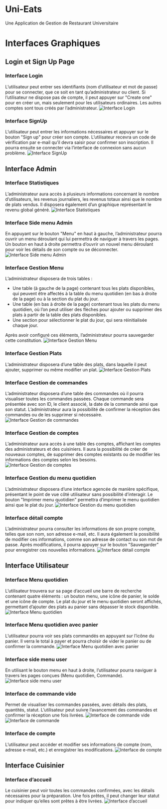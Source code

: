 # Uni-Eats
Une Application de Gestion de Restaurant Universitaire
# Interfaces Graphiques

## Login et Sign Up Page

### Interface Login
L’utilisateur peut entrer ses identifiants (nom d’utilisateur et mot de passe) pour se connecter, que ce soit en tant qu’administrateur ou client.
Si l’utilisateur ne dispose pas de compte, il peut appuyer sur "Create one" pour en créer un, mais seulement pour les utilisateurs ordinaires. Les autres comptes sont tous créés par l’administrateur.
![Interface Login](C:\Users\HP\Downloads\Interfaces_UniEats\login.png)

### Interface SignUp
L’utilisateur peut entrer les informations nécessaires et appuyer sur le bouton "Sign up" pour créer son compte.
L’utilisateur recevra un code de vérification par e-mail qu’il devra saisir pour confirmer son inscription.
Il pourra ensuite se connecter via l’interface de connexion sans aucun problème.
![Interface SignUp](C:\Users\HP\Downloads\Interfaces_UniEats\SignUp.png)

## Interface Admin

### Interface Statistiques
L’administrateur aura accès à plusieurs informations concernant le nombre d’utilisateurs, les revenus journaliers, les revenus totaux ainsi que le nombre de plats vendus.
Il disposera également d’un graphique représentant le revenu global généré.
![Interface Statistiques](C:\Users\HP\Downloads\Interfaces_UniEats\Admin\Stats.png)

### Interface Side menu Admin
En appuyant sur le bouton "Menu" en haut à gauche, l’administrateur pourra ouvrir un menu déroulant qui lui permettra de naviguer à travers les pages.
Un bouton en haut à droite permettra d’ouvrir un nouvel menu déroulant pour voir les détails de son compte ou se déconnecter.
![Interface Side menu Admin](path/to/figure5.4.png)

### Interface Gestion Menu
L’administrateur disposera de trois tables :
- Une table (à gauche de la page) contenant tous les plats disponibles, qui peuvent être affectés à la table du menu quotidien (en bas à droite de la page) ou à la section du plat du jour.
- Une table (en bas à droite de la page) contenant tous les plats du menu quotidien, où l’on peut utiliser des flèches pour ajouter ou supprimer des plats à partir de la table des plats disponibles.
- Une section pour sélectionner le plat du jour, qui sera réinitialisée chaque jour.

Après avoir configuré ces éléments, l’administrateur pourra sauvegarder cette constitution.
![Interface Gestion Menu](path/to/figure5.5.png)

### Interface Gestion Plats
L’administrateur disposera d’une table des plats, dans laquelle il peut ajouter, supprimer ou même modifier un plat.
![Interface Gestion Plats](path/to/figure5.6.png)

### Interface Gestion de commandes
L’administrateur disposera d’une table des commandes où il pourra visualiser toutes les commandes passées. Chaque commande sera présentée avec son ID, le client associé, la date de la commande ainsi que son statut. L’administrateur aura la possibilité de confirmer la réception des commandes ou de les supprimer si nécessaire.
![Interface Gestion de commandes](path/to/figure5.7.png)

### Interface Gestion de comptes
L’administrateur aura accès à une table des comptes, affichant les comptes des administrateurs et des cuisiniers. Il aura la possibilité de créer de nouveaux comptes, de supprimer des comptes existants ou de modifier les informations des comptes selon les besoins.
![Interface Gestion de comptes](path/to/figure5.8.png)

### Interface Gestion du menu quotidien
L’administrateur disposera d’une interface agencée de manière spécifique, présentant le point de vue côté utilisateur sans possibilité d’interagir.
Le bouton "Imprimer menu quotidien" permettra d’imprimer le menu quotidien ainsi que le plat du jour.
![Interface Gestion du menu quotidien](path/to/figure5.9.png)

### Interface détail compte
L’administrateur pourra consulter les informations de son propre compte, telles que son nom, son adresse e-mail, etc. Il aura également la possibilité de modifier ces informations, comme son adresse de contact ou son mot de passe. Après modifications, il pourra appuyer sur le bouton "Sauvegarder" pour enregistrer ces nouvelles informations.
![Interface détail compte](path/to/figure5.10.png)

## Interface Utilisateur

### Interface Menu quotidien
L’utilisateur trouvera sur sa page d’accueil une barre de recherche contenant quatre éléments : un bouton menu, une icône de panier, le solde et une icône de compte. Le plat du jour et le menu quotidien seront affichés, permettant d’ajouter des plats au panier sans dépasser le stock disponible.
![Interface Menu quotidien](path/to/figure5.11.png)

### Interface Menu quotidien avec panier
L’utilisateur pourra voir ses plats commandés en appuyant sur l’icône du panier. Il verra le total à payer et pourra choisir de vider le panier ou de confirmer la commande.
![Interface Menu quotidien avec panier](path/to/figure5.12.png)

### Interface side menu user
En utilisant le bouton menu en haut à droite, l’utilisateur pourra naviguer à travers les pages conçues (Menu quotidien, Commande).
![Interface side menu user](path/to/figure5.13.png)

### Interface de commande vide
Permet de visualiser les commandes passées, avec détails des plats, quantités, statut. L’utilisateur peut suivre l’avancement des commandes et confirmer la réception une fois livrées.
![Interface de commande vide](path/to/figure5.14.png)
![Interface de commande](path/to/figure5.15.png)

### Interface de compte
L’utilisateur peut accéder et modifier ses informations de compte (nom, adresse e-mail, etc.) et enregistrer les modifications.
![Interface de compte](path/to/figure5.16.png)

## Interface Cuisinier

### Interface d’accueil
Le cuisinier peut voir toutes les commandes confirmées, avec les détails nécessaires pour la préparation. Une fois prêtes, il peut changer leur statut pour indiquer qu’elles sont prêtes à être livrées.
![Interface d’accueil](path/to/figure5.17.png)
